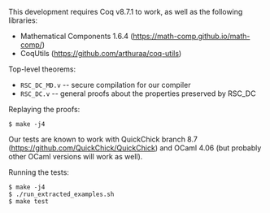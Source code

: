 
This development requires Coq v8.7.1 to work, as well as the following libraries:
- Mathematical Components 1.6.4 (https://math-comp.github.io/math-comp/)
- CoqUtils (https://github.com/arthuraa/coq-utils)

Top-level theorems:
- `RSC_DC_MD.v` -- secure compilation for our compiler
- `RSC_DC.v` -- general proofs about the properties preserved by RSC_DC

Replaying the proofs:

    $ make -j4

Our tests are known to work with QuickChick branch 8.7
(https://github.com/QuickChick/QuickChick) and OCaml 4.06
(but probably other OCaml versions will work as well).

Running the tests:

    $ make -j4
    $ ./run_extracted_examples.sh
    $ make test
